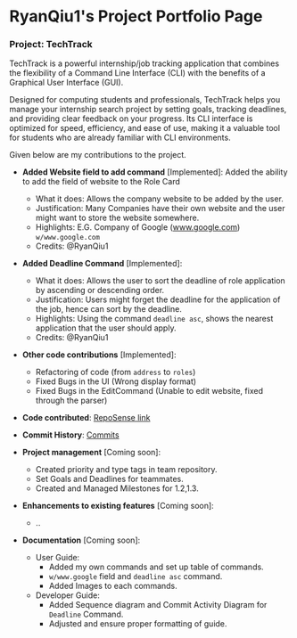 # RyanQiu1's Project Portfolio Page


### Project: TechTrack

TechTrack is a powerful internship/job tracking application that combines the flexibility of a Command Line Interface (CLI) with the benefits of a Graphical User Interface (GUI).

Designed for computing students and professionals, TechTrack helps you manage your internship search project by setting goals, tracking deadlines, and providing clear feedback on your progress. Its CLI interface is optimized for speed, efficiency, and ease of use, making it a valuable tool for students who are already familiar with CLI environments.

Given below are my contributions to the project.


* **Added Website field to add command** [Implemented]: Added the ability to add the field of website to the Role Card
    * What it does: Allows the company website to be added by the user.
    * Justification: Many Companies have their own website and the user might want to store the website somewhere.
    * Highlights: E.G. Company of Google (www.google.com) `w/www.google.com`
    * Credits: @RyanQiu1
    

* **Added Deadline Command** [Implemented]:
    * What it does: Allows the user to sort the deadline of role application by ascending or descending order.
    * Justification: Users might forget the deadline for the application of the job, hence can sort by the deadline.
    * Highlights: Using the command `deadline asc`, shows the nearest application that the user should apply.
    * Credits: @RyanQiu1
  

* **Other code contributions** [Implemented]:
    * Refactoring of code (from `address` to `roles`) 
    * Fixed Bugs in the UI (Wrong display format)
    * Fixed Bugs in the EditCommand (Unable to edit website, fixed through the parser)

* **Code contributed**: [RepoSense link](https://nus-cs2103-ay2223s2.github.io/tp-dashboard/?search=ryanqiu1&breakdown=true)
* **Commit History**: [Commits](https://github.com/AY2223S2-CS2103-W16-2/tp/commits?author=ryanqiu1)

* **Project management** [Coming soon]:
    * Created priority and type tags in team repository.
    * Set Goals and Deadlines for teammates.
    * Created and Managed Milestones for 1.2,1.3.

* **Enhancements to existing features** [Coming soon]:
    * ..


* **Documentation** [Coming soon]:
    * User Guide:
        * Added my own commands and set up table of commands.
        * `w/www.google` field and `deadline asc` command.
        * Added Images to each commands.
    * Developer Guide:
        * Added Sequence diagram and Commit Activity Diagram for `Deadline` Command.
        * Adjusted and ensure proper formatting of guide.
